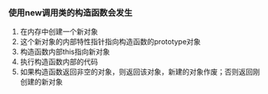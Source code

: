 ### 使用new调用类的构造函数会发生

1. 在内存中创建一个新对象
2. 这个新对象的内部特性指针指向构造函数的prototype对象
3. 构造函数内部this指向新对象
4. 执行构造函数内部的代码
5. 如果构造函数返回非空的对象，则返回该对象，新建的对象作废；否则返回刚创建的新对象